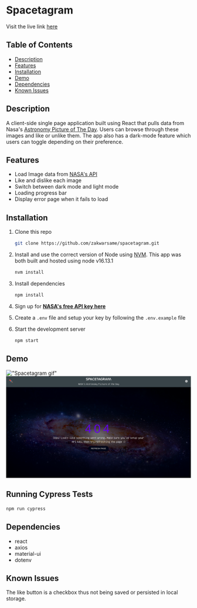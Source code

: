 # Spacetagram

Visit the live link [here](https://spacetagramverse.netlify.app/)

## Table of Contents

- [Description](#description)
- [Features](#features)
- [Installation](#installation)
- [Demo](#demo)
- [Dependencies](#dependencies)
- [Known Issues](#known-issues)

##  Description

A client-side single page application built using React that pulls data from Nasa's [Astronomy Picture of The Day](https://apod.nasa.gov/). Users can browse through these images and like or unlike them. The app also has a dark-mode feature which users can toggle depending on their preference.

## Features

- Load Image data from [NASA's API](https://api.nasa.gov)
- Like and dislike each image
- Switch between dark mode and light mode
- Loading progress bar
- Display error page when it fails to load


## Installation

1. Clone this repo 

   ```sh
   git clone https://github.com/zakwarsame/spacetagram.git
   ```

1. Install and use the correct version of Node using [NVM](https://github.com/nvm-sh/nvm). This app was both built and hosted using node v16.13.1

   ```sh
   nvm install
   ```

1. Install dependencies

   ```sh
   npm install
   ```

1. Sign up for **[NASA's free API key here](https://api.nasa.gov/)**

1. Create a `.env` file and setup your key by following the `.env.example` file

1. Start the development server

   ```sh
   npm start
   ```

## Demo

!["Spacetagram gif"](https://github.com/zakwarsame/spacetagram/blob/main/docs/spacetagram_demo.gif)
!["Error page image"](https://github.com/zakwarsame/spacetagram/blob/main/docs/error.png)


## Running Cypress Tests

```sh
npm run cypress
```

## Dependencies

- react
- axios
- material-ui
- dotenv

## Known Issues

The like button is a checkbox thus not being saved or persisted in local storage.
